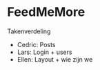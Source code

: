 FeedMeMore
==========

Takenverdeling
* Cedric: Posts
* Lars: Login + users
* Ellen: Layout + wie zijn we
